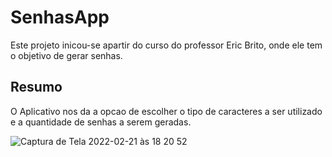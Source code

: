 # SenhasApp

Este projeto inicou-se apartir do curso do professor Eric Brito, onde ele tem o objetivo de gerar senhas.

## Resumo
O Aplicativo nos da a opcao de escolher o tipo de caracteres a ser utilizado e a quantidade de senhas a serem geradas. 


![Captura de Tela 2022-02-21 às 18 20 52](https://user-images.githubusercontent.com/81889362/155035425-cb0463f6-7632-47e3-a898-986562fa900e.png)
